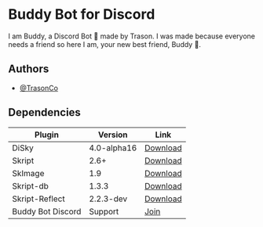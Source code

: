 # Buddy Bot for Discord

I am Buddy, a Discord Bot 🤖 made by Trason.
I was made because everyone needs a friend 
so here I am, your new best friend, Buddy 🤗.

## Authors

- [@TrasonCo](https://github.com/TrasonCo)

## Dependencies

| Plugin            | Version        | Link        |
| ----------------- | -------------- | ----------- |
| DiSky | 4.0-alpha16 | [Download](https://discord.gg/HTVvPwKXy9)|
| Skript | 2.6+ | [Download](https://github.com/SkriptLang/Skript/releases/latest)|
| SkImage | 1.9 | [Download](https://github.com/SkyCraft78/SkImage/releases/latest)|
| Skript-db | 1.3.3| [Download](https://www.spigotmc.org/resources/skript-db-updated.89363/)|
| Skript-Reflect | 2.2.3-dev| [Download](https://github.com/TPGamesNL/skript-reflect/releases/latest)|
| Buddy Bot Discord | Support| [Join](https://discord.gg/yRPsMyc826)|
